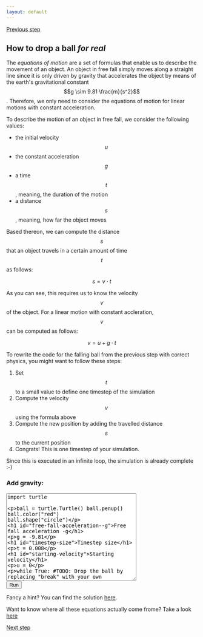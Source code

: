 ```yaml
---
layout: default
---
```


[Previous step](/durham-hackathon/first-steps.html)


## How to drop a ball *for real*

The *equations of motion* are a set of formulas that enable us to describe the movement of an object. An object in free fall simply moves along a straight line since it is only driven by gravity that accelerates the object by means of the  earth's gravitational constant $$g \sim 9.81 \frac{m}{s^2}$$. Therefore, we only need to consider the equations of motion for linear motions with constant acceleration.

To describe the motion of an object in free fall, we consider the following values:
- the initial velocity $$u$$ 
- the constant acceleration $$g$$
- a time $$t$$, meaning, the duration of the motion
- a distance $$s$$, meaning, how far the object moves

Based thereon, we can compute the distance $$s$$ that an object travels in a certain amount of time $$t$$ as follows:

$$s = v \cdot t$$

As you can see, this requires us to know the velocity $$v$$ of the object. For a linear motion with constant accleration, $$v$$ can be computed as follows:

$$v = u + g \cdot t$$

To rewrite the code for the falling ball from the previous step with correct physics, you might want to follow these steps:
1. Set $$t$$ to a small value to define one timestep of the simulation
2. Compute the velocity $$v$$ using the formula above
3. Compute the new position by adding the travelled distance $$s$$ to the current position
4. Congrats! This is one timestep of your simulation.

Since this is executed in an infinite loop, the simulation is already complete :-) 

<html> 
<head> 
<script src="https://ajax.googleapis.com/ajax/libs/jquery/1.9.0/jquery.min.js" type="text/javascript"></script> 
<script src="js/skulpt.min.js" type="text/javascript"></script> 
<script src="js/skulpt-stdlib.js" type="text/javascript"></script> 
</head> 

<body> 

<script type="text/javascript"> 
function outf(text) { 
    var mypre = document.getElementById("newton-output"); 
    mypre.innerHTML = mypre.innerHTML + text; 
} 
function builtinRead(x) {
    if (Sk.builtinFiles === undefined || Sk.builtinFiles["files"][x] === undefined)
            throw "File not found: '" + x + "'";
    return Sk.builtinFiles["files"][x];
}

function runit() { 
   var prog = document.getElementById("newton-code").value; 
   var mypre = document.getElementById("newton-output"); 
   mypre.innerHTML = ''; 
   Sk.pre = "newton-output";
   Sk.configure({output:outf, read:builtinRead}); 
   (Sk.TurtleGraphics || (Sk.TurtleGraphics = {})).target = 'newton-canvas';
   var myPromise = Sk.misceval.asyncToPromise(function() {
       return Sk.importMainWithBody("<stdin>", false, prog, true);
   });
   myPromise.then(function(mod) {
       console.log('success');
   },
   function (err) {
  console.info('errorHandler', err);
  var msg = err.toString();
  }
   );
} 
</script> 

<h3>Add gravity:</h3> 
<form> 
<textarea id="newton-code" cols="40" rows="15" onkeydown="if(event.keyCode===9){var v=this.value,s=this.selectionStart,e=this.selectionEnd;this.value=v.substring(0, s)+'\t'+v.substring(e);this.selectionStart=this.selectionEnd=s+1;return false;}">
import turtle

ball = turtle.Turtle()
ball.penup()
ball.color("red")
ball.shape("circle")

# Free fall acceleration -g
g = -9.81

# Timestep size
t = 0.008

# Starting velocity
u = 0

while True:
	#TODO: Drop the ball by replacing "break" with your own code
	break;
</textarea><br /> 
<button type="button" onclick="runit()">Run</button> 
</form> 

<div id="newton-output" ></div> 
<!-- If you want turtle graphics include a canvas -->
<div id="newton-canvas"></div> 

</body> 

</html>

Fancy a hint? You can find the solution [here](code/step2-sol.py).

Want to know where all these equations actually come frome? Take a look [here](/durham-hackathon/motion-equations.html)

[Next step](/durham-hackathon/bounce.html)
